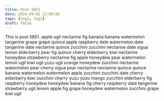 ```yaml
---
title: Post 5851
date: 2024-09-01 12:00:00
tags: [tag1, tag2]
draft: false
---
```

This is post 5851.
apple
ugli
nectarine
fig
banana
banana
watermelon
tangerine
grape
grape
quince
apple
raspberry
date
watermelon
date
tangerine
date
nectarine
quince
zucchini
zucchini
nectarine
date
xigua
lemon
elderberry
pear
fig
quince
cherry
elderberry
kiwi
nectarine
honeydew
strawberry
nectarine
fig
apple
honeydew
pear
watermelon
lemon
ugli
kiwi
ugli
yuzu
ugli
orange
honeydew
zucchini
nectarine
watermelon
pear
cherry
xigua
pear
nectarine
nectarine
quince
quince
banana
watermelon
watermelon
apple
zucchini
zucchini
date
cherry
elderberry
kiwi
zucchini
cherry
yuzu
yuzu
mango
zucchini
elderberry
fig
raspberry
honeydew
honeydew
banana
fig
cherry
raspberry
date
tangerine
strawberry
ugli
lemon
apple
fig
grape
honeydew
watermelon
zucchini
grape
kiwi
ugli
